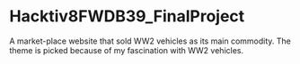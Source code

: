 # Hacktiv8FWDB39_FinalProject
A market-place website that sold WW2 vehicles as its main commodity. The theme is picked because of my fascination with WW2 vehicles.
